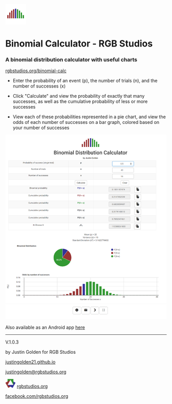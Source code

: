 <img src="icon-nocircle.svg" width="64px">

# Binomial Calculator - RGB Studios

### A binomial distribution calculator with useful charts

<a href="https://rgbstudios.org/binomial-calc">rgbstudios.org/binomial-calc</a>

- Enter the probability of an event (p), the number of trials (n), and the number of successes (x) 

- Click "Calculate" and view the probability of exactly that many successes, as well as the cumulative probability of less or more successes

- View each of these probabilities represented in a pie chart, and view the odds of each number of successes on a bar graph, colored based on your number of successes


<img src="screenshot.png">

Also available as an Android app <a href="https://play.google.com/store/apps/details?id=org.rgbstudios.binomialdistributioncalculator">here</a>

<hr>

V.1.0.3

by Justin Golden for RGB Studios

<a href="https://justingolden21.github.io">justingolden21.github.io</a>

<a href="mailto:justingolden@rgbstudios.org">justingolden@rgbstudios.org</a>

<img src="rgb-icon.png" width="32px"> <a href="https://rgbstudios.org">rgbstudios.org</a>

<a href="https://facebook.com/rgbstudios.org">facebook.com/rgbstudios.org</a>

